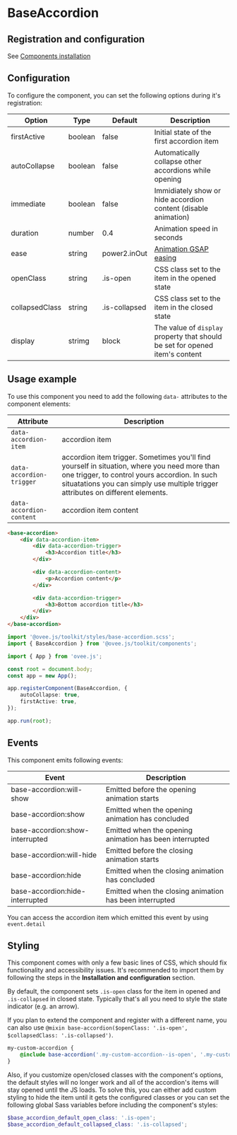 # BaseAccordion

## Registration and configuration

See [Components installation](/docs/registration.md#components)

## Configuration

To configure the component, you can set the following options during it's registration:

|	Option			|	Type		|	Default			|	Description																		|
|	---				|	---			|	---				|	---																				|
|	firstActive		|	boolean		|	false			|	Initial state of the first accordion item										|
|	autoCollapse	|	boolean		|	false			|	Automatically collapse other accordions while opening							|
|	immediate		|	boolean		|	false			|	Immidiately show or hide accordion content (disable animation)					|
|	duration		|	number		|	0.4				|	Animation speed in seconds														|
|	ease			|	string		|	power2.inOut	|	[Animation GSAP easing](https://greensock.com/docs/v3/Eases)					|
|   openClass		| 	string		|	.is-open		|	CSS class set to the item in the opened state									|
|   collapsedClass	| 	string		|	.is-collapsed	|	CSS class set to the item in the closed state									|
|   display			| 	strimg		|	block			| 	The value of `display` property that should be set for opened item's content 	|

## Usage example

To use this component you need to add the following `data-` attributes to the component elements:

|  Attribute                    | Description                        |
| ---                           | ---                                |
| `data-accordion-item`    | accordion item                     |
| `data-accordion-trigger` | accordion item trigger. Sometimes you'll find yourself in situation, where you need more than one trigger, to control   yours accordion. In such situatations you can simply use multiple trigger attributes on different elements. |
| `data-accordion-content` |  accordion item content            |

```html
<base-accordion>
	<div data-accordion-item>
		<div data-accordion-trigger>
			<h3>Accordion title</h3>
		</div>

		<div data-accordion-content>
			<p>Accordion content</p>
		</div>

		<div data-accordion-trigger>
			<h3>Bottom accordion title</h3>
		</div>
	</div>
</base-accordion>
```

```ts
import '@ovee.js/toolkit/styles/base-accordion.scss';
import { BaseAccordion } from '@ovee.js/toolkit/components';

import { App } from 'ovee.js';

const root = document.body;
const app = new App();

app.registerComponent(BaseAccordion, {
	autoCollapse: true,
	firstActive: true,
});

app.run(root);
```

## Events

This component emits following events:

|	Event							 |	Description												|
|	---								 |	---														|
|	base-accordion:will-show		 |	Emitted before the opening animation starts				|
|	base-accordion:show				 |	Emitted when the opening animation has concluded		|
|	base-accordion:show-interrupted	 |	Emitted when the opening animation has been interrupted	|
|	base-accordion:will-hide		 |	Emitted before the closing animation starts				|
|	base-accordion:hide				 |	Emitted when the closing animation has concluded		|
|	base-accordion:hide-interrupted	 |	Emitted when the closing animation has been interrupted	|

You can access the accordion item which emitted this event by using `event.detail`

## Styling

This component comes with only a few basic lines of CSS, which should fix functionality and accessibility issues. It's recommended to import them by following the steps in the **Installation and configuration** section. 

By default, the component sets `.is-open` class for the item in opened and `.is-collapsed` in closed state. Typically that's all you need to style the state indicator (e.g. an arrow).

If you plan to extend the component and register with a different name, you can also use `@mixin base-accordion($openClass: '.is-open', $collapsedClass: '.is-collapsed')`. 

```scss
my-custom-accordion {
	@include base-accordion('.my-custom-accordion--is-open', '.my-custom-accordion--is-collapsed');
}
```

Also, if you customize open/closed classes with the component's options, the default styles will no longer work and all of the accordion's items will stay opened until the JS loads. To solve this, you can either add custom styling to hide the item until it gets the configured classes or you can set the following global Sass variables before including the component's styles:

```scss
$base_accordion_default_open_class: '.is-open';
$base_accordion_default_collapsed_class: '.is-collapsed';
```